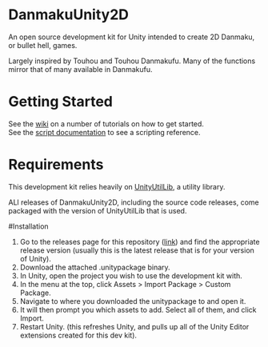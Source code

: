 # DanmakuUnity2D
An open source development kit for Unity intended to create 2D Danmaku, or bullet hell, games.

Largely inspired by Touhou and Touhou Danmakufu. Many of the functions mirror that of many available in Danmakufu.

# Getting Started
See the [wiki](https://github.com/james7132/DanmakuUnity2D/wiki) on a number of tutorials on how to get started.  
See the [script documentation](http://james7132.github.io/DanmakuUnity2D/Docs/html/annotated.html) to see a scripting reference.

# Requirements
This development kit relies heavily on [UnityUtilLib](https://github.com/james7132/UnityUtilLib), a utility library.

ALl releases of DanmakuUnity2D, including the source code releases, come packaged with the version of UnityUtilLib that is used.

#Installation
1. Go to the releases page for this repository ([link](https://github.com/james7132/DanmakuUnity2D/releases)) and find the appropriate release version (usually this is the latest release that is for your version of Unity).
2. Download the attached .unitypackage binary.
3. In Unity, open the project you wish to use the development kit with.
4. In the menu at the top, click Assets > Import Package > Custom Package.
5. Navigate to where you downloaded the unitypackage to and open it.
6. It will then prompt you which assets to add. Select all of them, and click Import.
7. Restart Unity. (this refreshes Unity, and pulls up all of the Unity Editor extensions created for this dev kit).
